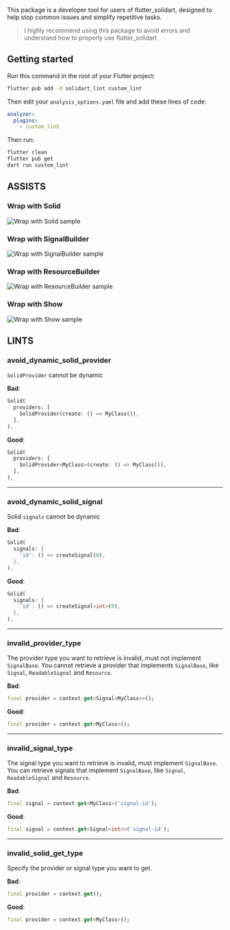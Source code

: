 This package is a developer tool for users of flutter_solidart, designed to help stop common issues and simplify repetitive tasks.

> I highly recommend using this package to avoid errors and understand how to properly use flutter_solidart

## Getting started

Run this command in the root of your Flutter project:

```sh
flutter pub add -d solidart_lint custom_lint
```

Then edit your `analysis_options.yaml` file and add these lines of code:

```yaml
analyzer:
  plugins:
    - custom_lint
```

Then run:

```sh
flutter clean
flutter pub get
dart run custom_lint
```

## ASSISTS

### Wrap with Solid

![Wrap with Solid sample](https://raw.githubusercontent.com/nank1ro/solidart/main/packages/solidart_lint/assets/wrap_with_solid.gif)

### Wrap with SignalBuilder

![Wrap with SignalBuilder sample](https://raw.githubusercontent.com/nank1ro/solidart/main/packages/solidart_lint/assets/wrap_with_signal_builder.gif)

### Wrap with ResourceBuilder

![Wrap with ResourceBuilder sample](https://raw.githubusercontent.com/nank1ro/solidart/main/packages/solidart_lint/assets/wrap_with_resource_builder.gif)

### Wrap with Show

![Wrap with Show sample](https://raw.githubusercontent.com/nank1ro/solidart/main/packages/solidart_lint/assets/wrap_with_show.gif)

## LINTS

### avoid_dynamic_solid_provider

`SolidProvider` cannot be dynamic

**Bad**:

```dart
Solid(
  providers: [
    SolidProvider(create: () => MyClass()),
  ],
),
```

**Good**:

```dart
Solid(
  providers: [
    SolidProvider<MyClass>(create: () => MyClass()),
  ],
),
```

---

### avoid_dynamic_solid_signal

Solid `signals` cannot be dynamic

**Bad**:

```dart
Solid(
  signals: {
    'id': () => createSignal(0),
  },
),
```

**Good**:

```dart
Solid(
  signals: {
    'id': () => createSignal<int>(0),
  },
),
```

---

### invalid_provider_type

The provider type you want to retrieve is invalid, must not implement `SignalBase`.
You cannot retrieve a provider that implements `SignalBase`, like `Signal`, `ReadableSignal` and `Resource`.

**Bad**:

```dart
final provider = context.get<Signal<MyClass>>();
```

**Good**:

```dart
final provider = context.get<MyClass>();
```

---

### invalid_signal_type

The signal type you want to retrieve is invalid, must implement `SignalBase`.
You can retrieve signals that implement `SignalBase`, like `Signal`, `ReadableSignal` and `Resource`.

**Bad**:

```dart
final signal = context.get<MyClass>('signal-id');
```

**Good**:

```dart
final signal = context.get<Signal<int>>('signal-id');
```

---

### invalid_solid_get_type

Specify the provider or signal type you want to get.

**Bad**:

```dart
final provider = context.get();
```

**Good**:

```dart
final provider = context.get<MyClass>();
```
